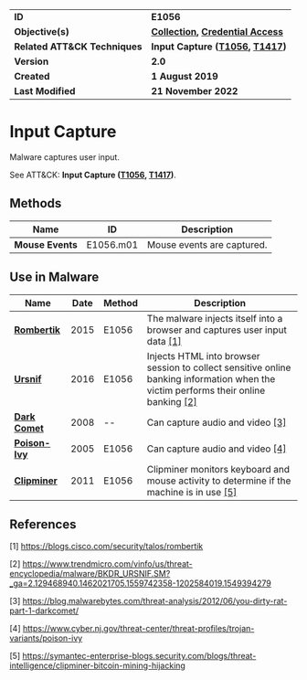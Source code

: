 <table>
<tr>
<td><b>ID</b></td>
<td><b>E1056</b></td>
</tr>
<tr>
<td><b>Objective(s)</b></td>
<td><b><a href="../collection">Collection</a>, <a href="../credential-access">Credential Access</a></b></td>
</tr>
<tr>
<td><b>Related ATT&CK Techniques</b></td>
<td><b>Input Capture (<a href="https://attack.mitre.org/techniques/T1056">T1056</a>, <a href="https://attack.mitre.org/techniques/T1417/">T1417</a>)</b></td>
</tr>
<tr>
<td><b>Version</b></td>
<td><b>2.0</b></td>
</tr>
<tr>
<td><b>Created</b></td>
<td><b>1 August 2019</b></td>
</tr>
<tr>
<td><b>Last Modified</b></td>
<td><b>21 November 2022</b></td>
</tr>
</table>


# Input Capture

Malware captures user input.

See ATT&CK: **Input Capture ([T1056](https://attack.mitre.org/techniques/T1056), [T1417](https://attack.mitre.org/techniques/T1417/))**.

## Methods

|Name|ID|Description|
|---|---|---|
|**Mouse Events**|E1056.m01|Mouse events are captured.|

## Use in Malware

|Name|Date|Method|Description|
|---|---|---|---|
|[**Rombertik**](../xample-malware/rombertik.md)|2015|E1056|The malware injects itself into a browser and captures user input data [[1]](#1)|
|[**Ursnif**](../xample-malware/ursnif.md)|2016|E1056|Injects HTML into browser session to collect sensitive online banking information when the victim performs their online banking  [[2]](#2)|
|[**Dark Comet**](../xample-malware/dark-comet.md)|2008|--|Can capture audio and video [[3]](#3)|
|[**Poison-Ivy**](../xample-malware/poison-ivy.md)|2005|E1056|Can capture audio and video  [[4]](#4)|
|[**Clipminer**](../xample-malware/clipminer.md)|2011|E1056|Clipminer monitors keyboard and mouse activity to determine if the machine is in use [[5]](#5)|

## References

<a name="1">[1]</a> https://blogs.cisco.com/security/talos/rombertik

<a name="2">[2]</a> https://www.trendmicro.com/vinfo/us/threat-encyclopedia/malware/BKDR_URSNIF.SM?_ga=2.129468940.1462021705.1559742358-1202584019.1549394279

<a name="3">[3]</a> https://blog.malwarebytes.com/threat-analysis/2012/06/you-dirty-rat-part-1-darkcomet/

<a name="4">[4]</a> https://www.cyber.nj.gov/threat-center/threat-profiles/trojan-variants/poison-ivy

<a name="5">[5]</a> https://symantec-enterprise-blogs.security.com/blogs/threat-intelligence/clipminer-bitcoin-mining-hijacking

